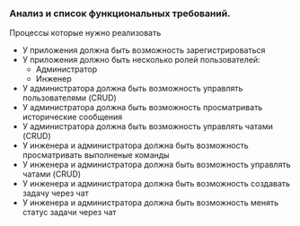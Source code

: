 ### Анализ и список функциональных требований.

Процессы которые нужно реализовать
- У приложения должна быть возможность зарегистрироваться 
- У приложения должно быть несколько ролей пользователей:
  - Администратор
  - Инженер
- У администратора должна быть возможность управлять пользователями (CRUD)
- У администратора должна быть возможность просматривать исторические сообщения
- У администратора должна быть возможность управлять чатами (CRUD)
- У инженера и администратора должна быть возможность просматривать выполненые команды
- У инженера и администратора должна быть возможность управлять чатами (CRUD)
- У инженера и администратора должна быть возможность создавать задачу через чат
- У инженера и администратора должна быть возможность менять статус задачи через чат




















[//]: # (Необходимо разработать систему, где:)

[//]: # (- пользователь может отправить сообщение другому пользователю)

[//]: # (- позволяеет может создать группу для переписки)

[//]: # (- в группу можно добавлять и удалять пользователей)

[//]: # (- в любое место сайта и предложения можно попасть за 3 клика)

[//]: # (- у среднестатистического пользователя поиск нужного действия занимает не более 20 сек )

[//]: # (- можно создавать/просматривать/редактировать/удалять инвентарь пользователя )

[//]: # (- можно позволяет создавать/просматривать/редактировать/удалять тренировки)

[//]: # (- есть возможность пользователю сравненить свои тренировки с прошлыми)

[//]: # (- есть дать возможность пользователю сравнение, с тренировками других людей)

[//]: # (- есть возможность нахождения других пользователей по видам тренировок, месту тренировок, по схожим маршрутам тренировок)

[//]: # (- должны быть уведомления друзей о ваших достижениях должны )

[//]: # (- должна быть возможность создание дорожной карты тренировок)

[//]: # (- есть пользователи новостей спорта в зависимости от типов тренировок)

[//]: # (- есть возможность подключения устройств и запись данных с них &#40;данные из устройств крепятся к тренировке&#41;)

[//]: # (- должно быть открытое документированое апи для получения тренировок пользователей и из инвентаря для внутрених приложений компании)

[//]: # (- промоакции должны иметь возможность быть доступными только для определенного региона)

[//]: # ()
[//]: # ([//]: # &#40;#### Требования были бы более полными если бы были ответы на вопросы:&#41;)
[//]: # ()
[//]: # ([//]: # &#40;- Как должно проходить сравнение тренировок?&#41;)
[//]: # ()
[//]: # ([//]: # &#40;- Что должно отображаться после сравнения?&#41;)
[//]: # ()
[//]: # ([//]: # &#40;- Тренировки всех ли пользователей должны быть доступны для отображения?&#41;)
[//]: # ()
[//]: # ([//]: # &#40;- Перечень интересов должен ли быть общий для всех или нет, если нет, то по какому алгоритму будем определять, что пробежка и бег одно и то же?&#41;)
[//]: # ()
[//]: # ([//]: # &#40;- Должна ли быть возможность делится результатами тренировок в чатах, в каком виде это должно быть? в виде картинки или же интерактивного окна, которое нужно отдельно проектировать?&#41;)
[//]: # ()
[//]: # ([//]: # &#40;- Есть ли возможность у пользователя добавлять в инвентарь свои вещи, которых нет в продаже в магазине?&#41;)
[//]: # ()
[//]: # ([//]: # &#40;- Поддерживает ли приложение различные языки? если да, то какие?&#41;)
[//]: # ()
[//]: # ([//]: # &#40;- Должен ли быть механизм добавления в друзья других пользователей?&#41;)
[//]: # ()
[//]: # ([//]: # &#40;- Каков список дополнительных устройств, которые подключаются к системе?&#41;)
[//]: # ()
[//]: # ([//]: # &#40;- Какие фитнес функции есть у телефона, с какими фитнес функции нужна интеграция?&#41;)
[//]: # ()
[//]: # ([//]: # &#40;- Каков алгоритм для подсказок по выбору инвентаря?&#41;)
[//]: # ()
[//]: # ([//]: # &#40;- Каков список успехов, которые можно достигнуть? &#40;достижений о которых нужно уведомлять друзей&#41;&#41;)
[//]: # ()
[//]: # ([//]: # &#40;- Какие условие для выполнения каждого из достижений из вопроса выше?&#41;)
[//]: # ()
[//]: # ([//]: # &#40;- Должны ли достижения как-то фиксироваться?&#41;)
[//]: # ()
[//]: # ([//]: # &#40;- Геймификация, что конкретно сюда входит, красочные картинки, дорожная карта достижений и тренировок, должны ли привлекаться другие пользователи с целью создания соревновательного процесса за достижения?&#41;)
[//]: # ()
[//]: # ([//]: # &#40;- Можно пожалуйста примеры промоакций, из чего они будут состоять картинки и текст или же интерактив?&#41;)
[//]: # ()
[//]: # ([//]: # &#40;- На какой странице должны распологаться промоакции?&#41;)
[//]: # ()
[//]: # ([//]: # &#40;- Какие условии будут у промоакций, будет ли это скидка на товар, бесплатная доставка или что-то еще, будет ли это для одного товара или при заказе нескольких товаров?&#41;)
[//]: # ()
[//]: # ([//]: # &#40;- Что содержат в себе новости спорта текст, картинки?&#41;)
[//]: # ()
[//]: # ([//]: # &#40;- Как часто будут добавлятся?&#41;)
[//]: # ()
[//]: # ([//]: # &#40;- Должны ли пользователи быть уведомлены о новостях?&#41;)
[//]: # ()
[//]: # ([//]: # &#40;- Каким пользователям по какому критерию должна показыватся та или инная новость?&#41;)
[//]: # ()
[//]: # ([//]: # &#40;- С какими приложениями должна быть легкая интеграция?&#41;)
[//]: # ()
[//]: # ([//]: # &#40;- Какой она должна быть интеграция с другими приложениями? &#40;какие методы содержать для каких целей, что она должна отдавать, что принимать?&#41;&#41;)
[//]: # ()
[//]: # ([//]: # &#40;&#41;)
[//]: # ([//]: # &#40;[ссылка на вопросы]&#40;https://docs.google.com/spreadsheets/d/15FLKIGfEr7AqjrQyWZqSReE90fRp1OhcmKHDA7jP4zM/edit?usp=sharing "вопросы"&#41;&#41;)
